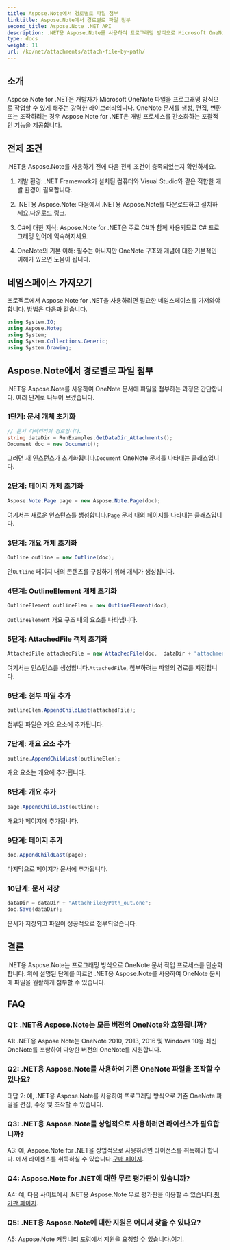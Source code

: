 ```yaml
---
title: Aspose.Note에서 경로별로 파일 첨부
linktitle: Aspose.Note에서 경로별로 파일 첨부
second_title: Aspose.Note .NET API
description: .NET용 Aspose.Note를 사용하여 프로그래밍 방식으로 Microsoft OneNote 문서에 파일을 첨부하는 방법을 알아보세요. 이 포괄적인 튜토리얼을 통해 개발 프로세스를 단순화하세요.
type: docs
weight: 11
url: /ko/net/attachments/attach-file-by-path/
---
```

## 소개

Aspose.Note for .NET은 개발자가 Microsoft OneNote 파일을 프로그래밍 방식으로 작업할 수 있게 해주는 강력한 라이브러리입니다. OneNote 문서를 생성, 편집, 변환 또는 조작하려는 경우 Aspose.Note for .NET은 개발 프로세스를 간소화하는 포괄적인 기능을 제공합니다.

## 전제 조건

.NET용 Aspose.Note를 사용하기 전에 다음 전제 조건이 충족되었는지 확인하세요.

1. 개발 환경: .NET Framework가 설치된 컴퓨터와 Visual Studio와 같은 적합한 개발 환경이 필요합니다.

2.  .NET용 Aspose.Note: 다음에서 .NET용 Aspose.Note를 다운로드하고 설치하세요.[다운로드 링크](https://releases.aspose.com/note/net/).

3. C#에 대한 지식: Aspose.Note for .NET은 주로 C#과 함께 사용되므로 C# 프로그래밍 언어에 익숙해지세요.

4. OneNote의 기본 이해: 필수는 아니지만 OneNote 구조와 개념에 대한 기본적인 이해가 있으면 도움이 됩니다.

## 네임스페이스 가져오기

프로젝트에서 Aspose.Note for .NET을 사용하려면 필요한 네임스페이스를 가져와야 합니다. 방법은 다음과 같습니다.

```csharp
using System.IO;
using Aspose.Note;
using System;
using System.Collections.Generic;
using System.Drawing;
```

## Aspose.Note에서 경로별로 파일 첨부

.NET용 Aspose.Note를 사용하여 OneNote 문서에 파일을 첨부하는 과정은 간단합니다. 여러 단계로 나누어 보겠습니다.

### 1단계: 문서 개체 초기화

```csharp
// 문서 디렉터리의 경로입니다.
string dataDir = RunExamples.GetDataDir_Attachments();
Document doc = new Document();
```

 그러면 새 인스턴스가 초기화됩니다.`Document` OneNote 문서를 나타내는 클래스입니다.

### 2단계: 페이지 개체 초기화

```csharp
Aspose.Note.Page page = new Aspose.Note.Page(doc);
```

 여기서는 새로운 인스턴스를 생성합니다.`Page` 문서 내의 페이지를 나타내는 클래스입니다.

### 3단계: 개요 개체 초기화

```csharp
Outline outline = new Outline(doc);
```

 안`Outline` 페이지 내의 콘텐츠를 구성하기 위해 개체가 생성됩니다.

### 4단계: OutlineElement 개체 초기화

```csharp
OutlineElement outlineElem = new OutlineElement(doc);
```

`OutlineElement` 개요 구조 내의 요소를 나타냅니다.

### 5단계: AttachedFile 객체 초기화

```csharp
AttachedFile attachedFile = new AttachedFile(doc,  dataDir + "attachment.txt");
```

 여기서는 인스턴스를 생성합니다.`AttachedFile`, 첨부하려는 파일의 경로를 지정합니다.

### 6단계: 첨부 파일 추가

```csharp
outlineElem.AppendChildLast(attachedFile);
```

첨부된 파일은 개요 요소에 추가됩니다.

### 7단계: 개요 요소 추가

```csharp
outline.AppendChildLast(outlineElem);
```

개요 요소는 개요에 추가됩니다.

### 8단계: 개요 추가

```csharp
page.AppendChildLast(outline);
```

개요가 페이지에 추가됩니다.

### 9단계: 페이지 추가

```csharp
doc.AppendChildLast(page);
```

마지막으로 페이지가 문서에 추가됩니다.

### 10단계: 문서 저장

```csharp
dataDir = dataDir + "AttachFileByPath_out.one";
doc.Save(dataDir);
```

문서가 저장되고 파일이 성공적으로 첨부되었습니다.

## 결론

.NET용 Aspose.Note는 프로그래밍 방식으로 OneNote 문서 작업 프로세스를 단순화합니다. 위에 설명된 단계를 따르면 .NET용 Aspose.Note를 사용하여 OneNote 문서에 파일을 원활하게 첨부할 수 있습니다.

## FAQ

### Q1: .NET용 Aspose.Note는 모든 버전의 OneNote와 호환됩니까?

A1: .NET용 Aspose.Note는 OneNote 2010, 2013, 2016 및 Windows 10용 최신 OneNote를 포함하여 다양한 버전의 OneNote를 지원합니다.

### Q2: .NET용 Aspose.Note를 사용하여 기존 OneNote 파일을 조작할 수 있나요?

대답 2: 예, .NET용 Aspose.Note를 사용하여 프로그래밍 방식으로 기존 OneNote 파일을 편집, 수정 및 조작할 수 있습니다.

### Q3: .NET용 Aspose.Note를 상업적으로 사용하려면 라이선스가 필요합니까?

 A3: 예, Aspose.Note for .NET을 상업적으로 사용하려면 라이선스를 취득해야 합니다. 에서 라이센스를 취득하실 수 있습니다.[구매 페이지](https://purchase.aspose.com/buy).

### Q4: Aspose.Note for .NET에 대한 무료 평가판이 있습니까?

 A4: 예, 다음 사이트에서 .NET용 Aspose.Note 무료 평가판을 이용할 수 있습니다.[평가판 페이지](https://releases.aspose.com/).

### Q5: .NET용 Aspose.Note에 대한 지원은 어디서 찾을 수 있나요?

 A5: Aspose.Note 커뮤니티 포럼에서 지원을 요청할 수 있습니다.[여기](https://forum.aspose.com/c/note/28).